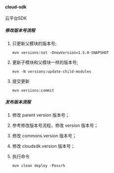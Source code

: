 #### cloud-sdk
云平台SDK

#####  修改版本号流程

1.  只更新父模块的版本号;
	```shell
	mvn versions:set -DnewVersion=1.5.0-SNAPSHOT
	```
2.  更新子模块和父模块一样的版本号;
	```shell
	mvn -N versions:update-child-modules
	```
3.  提交更新
	```shell
	mvn versions:commit
	```

#####  发布版本流程

1. 修改 parent version 版本号；

2. 参考修改版本号流程，修改 version 版本号；

3. 修改 commons.version 版本号； 

4. 修改 cloudsdk.version 版本号； 

5. 执行命令
	```shell
	mvn clean deploy -Possrh
	```
